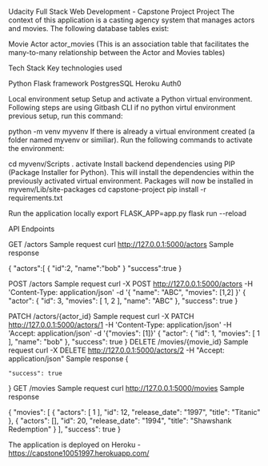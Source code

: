 Udacity Full Stack Web Development - Capstone Project
Project
The context of this application is a casting agency system that manages actors and movies. The following database tables exist:

Movie
Actor
actor_movies (This is an association table that facilitates the many-to-many relationship between the Actor and Movies tables)

Tech Stack
Key technologies used

Python
Flask framework
PostgresSQL
Heroku
Auth0

Local environment setup
Setup and activate a Python virtual environment. Following steps are using Gitbash CLI
if no python virtul environment previous setup, run this command:

python -m venv myvenv
If there is already a virtual environment created (a folder named myvenv or similiar). Run the following commands to activate the environment:

cd myvenv/Scripts
. activate
Install backend dependencies using PIP (Package Installer for Python). This will install the dependencies within the previously activated virtual environment. Packages will now be installed in myvenv/Lib/site-packages
cd capstone-project
pip install -r requirements.txt

Run the application locally
export FLASK_APP=app.py
flask run --reload

API Endpoints

GET /actors
Sample request
curl http://127.0.0.1:5000/actors
Sample response

{
   "actors":[
      {
         "id":2,
         "name":"bob"
      }
   "success":true
}

POST /actors
Sample request
curl -X POST http://127.0.0.1:5000/actors
   -H 'Content-Type: application/json'
   -d '{
    "name": "ABC",
    "movies": [1,2]
}'
{
    "actor": {
        "id": 3,
        "movies": [
            1,
            2
        ],
        "name": "ABC"
    },
    "success": true
}

PATCH /actors/{actor_id}
Sample request
curl -X PATCH http://127.0.0.1:5000/actors/1 -H 'Content-Type: application/json'
     -H 'Accept: application/json'
     -d '{"movies": [1]}'
{
    "actor": {
        "id": 1,
        "movies": [
            1
        ],
        "name": "bob"
    },
    "success": true
}
DELETE /movies/{movie_id}
Sample request
curl -X DELETE http://127.0.0.1:5000/actors/2 -H "Accept: application/json"
Sample response
{

    "success": true
}
GET /movies
Sample request
curl http://127.0.0.1:5000/movies
Sample response

{
    "movies": [
        {
            "actors": [
                1
            ],
            "id": 12,
            "release_date": "1997",
            "title": "Titanic"
        },
        {
            "actors": [],
            "id": 20,
            "release_date": "1994",
            "title": "Shawshank Redemption"
        }
    ],
    "success": true
}

The application is deployed on Heroku -  https://capstone10051997.herokuapp.com/